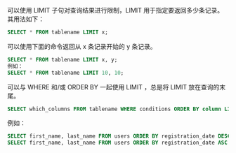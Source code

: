 可以使用 LIMIT 子句对查询结果进行限制，LIMIT 用于指定要返回多少条记录。其用法如下：

```sql
SELECT * FROM tablename LIMIT x;
```

可以使用下面的命令返回从 x 条记录开始的 y 条记录。

```sql
SELECT * FROM tablename LIMIT x, y;
例如：
SELECT * FROM tablename LIMIT 10, 10;
```

可以与 WHERE 和/或 ORDER BY 一起使用 LIMIT ，总是将 LIMIT 放在查询的末尾。

```sql
SELECT which_columns FROM tablename WHERE conditions ORDER BY column LIMIT x;
```

例如：

```sql
SELECT first_name, last_name FROM users ORDER BY registration_date DESC LIMIT 5;
SELECT first_name, last_name FROM users ORDER BY registration_date ASC LIMIT 1, 1;
```
